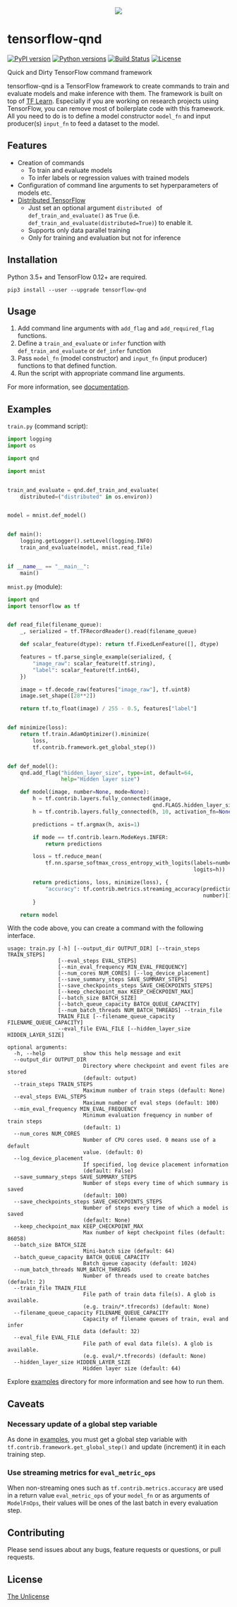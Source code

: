<div align="center">
  <img src="img/logo.png">
</div>

# tensorflow-qnd

[![PyPI version](https://badge.fury.io/py/tensorflow-qnd.svg)](https://badge.fury.io/py/tensorflow-qnd)
[![Python versions](https://img.shields.io/pypi/pyversions/tensorflow-qnd.svg)](setup.py)
[![Build Status](https://travis-ci.org/raviqqe/tensorflow-qnd.svg?branch=master)](https://travis-ci.org/raviqqe/tensorflow-qnd)
[![License](https://img.shields.io/badge/license-unlicense-lightgray.svg)](https://unlicense.org)

Quick and Dirty TensorFlow command framework

tensorflow-qnd is a TensorFlow framework to create commands to train and
evaluate models and make inference with them.
The framework is built on top of
[TF Learn](https://github.com/tensorflow/tensorflow/tree/master/tensorflow/contrib/learn/python/learn).
Especially if you are working on research projects using TensorFlow, you can
remove most of boilerplate code with this framework.
All you need to do is to define a model constructor `model_fn` and input
producer(s) `input_fn` to feed a dataset to the model.


## Features

- Creation of commands
  - To train and evaluate models
  - To infer labels or regression values with trained models
- Configuration of command line arguments to set hyperparameters of models etc.
- [Distributed TensorFlow](https://www.tensorflow.org/how_tos/distributed/)
  - Just set an optional argument `distributed ` of `def_train_and_evaluate()`
    as `True` (i.e. `def_train_and_evaluate(distributed=True)`) to enable it.
  - Supports only data parallel training
  - Only for training and evaluation but not for inference


## Installation

Python 3.5+ and TensorFlow 0.12+ are required.

```
pip3 install --user --upgrade tensorflow-qnd
```


## Usage

1. Add command line arguments with `add_flag` and `add_required_flag` functions.
2. Define a `train_and_evaluate` or `infer` function with
   `def_train_and_evaluate` or `def_infer` function
3. Pass `model_fn` (model constructor) and `input_fn` (input producer) functions
   to that defined function.
4. Run the script with appropriate command line arguments.

For more information, see [documentation](https://raviqqe.github.io/tensorflow-qnd/qnd).


## Examples

`train.py` (command script):

```python
import logging
import os

import qnd

import mnist


train_and_evaluate = qnd.def_train_and_evaluate(
    distributed=("distributed" in os.environ))


model = mnist.def_model()


def main():
    logging.getLogger().setLevel(logging.INFO)
    train_and_evaluate(model, mnist.read_file)


if __name__ == "__main__":
    main()
```

`mnist.py` (module):

```python
import qnd
import tensorflow as tf


def read_file(filename_queue):
    _, serialized = tf.TFRecordReader().read(filename_queue)

    def scalar_feature(dtype): return tf.FixedLenFeature([], dtype)

    features = tf.parse_single_example(serialized, {
        "image_raw": scalar_feature(tf.string),
        "label": scalar_feature(tf.int64),
    })

    image = tf.decode_raw(features["image_raw"], tf.uint8)
    image.set_shape([28**2])

    return tf.to_float(image) / 255 - 0.5, features["label"]


def minimize(loss):
    return tf.train.AdamOptimizer().minimize(
        loss,
        tf.contrib.framework.get_global_step())


def def_model():
    qnd.add_flag("hidden_layer_size", type=int, default=64,
                 help="Hidden layer size")

    def model(image, number=None, mode=None):
        h = tf.contrib.layers.fully_connected(image,
                                              qnd.FLAGS.hidden_layer_size)
        h = tf.contrib.layers.fully_connected(h, 10, activation_fn=None)

        predictions = tf.argmax(h, axis=1)

        if mode == tf.contrib.learn.ModeKeys.INFER:
            return predictions

        loss = tf.reduce_mean(
            tf.nn.sparse_softmax_cross_entropy_with_logits(labels=number,
                                                           logits=h))

        return predictions, loss, minimize(loss), {
            "accuracy": tf.contrib.metrics.streaming_accuracy(predictions,
                                                              number)[1],
        }

    return model
```

With the code above, you can create a command with the following interface.

```
usage: train.py [-h] [--output_dir OUTPUT_DIR] [--train_steps TRAIN_STEPS]
                [--eval_steps EVAL_STEPS]
                [--min_eval_frequency MIN_EVAL_FREQUENCY]
                [--num_cores NUM_CORES] [--log_device_placement]
                [--save_summary_steps SAVE_SUMMARY_STEPS]
                [--save_checkpoints_steps SAVE_CHECKPOINTS_STEPS]
                [--keep_checkpoint_max KEEP_CHECKPOINT_MAX]
                [--batch_size BATCH_SIZE]
                [--batch_queue_capacity BATCH_QUEUE_CAPACITY]
                [--num_batch_threads NUM_BATCH_THREADS] --train_file
                TRAIN_FILE [--filename_queue_capacity FILENAME_QUEUE_CAPACITY]
                --eval_file EVAL_FILE [--hidden_layer_size HIDDEN_LAYER_SIZE]

optional arguments:
  -h, --help            show this help message and exit
  --output_dir OUTPUT_DIR
                        Directory where checkpoint and event files are stored
                        (default: output)
  --train_steps TRAIN_STEPS
                        Maximum number of train steps (default: None)
  --eval_steps EVAL_STEPS
                        Maximum number of eval steps (default: 100)
  --min_eval_frequency MIN_EVAL_FREQUENCY
                        Minimum evaluation frequency in number of train steps
                        (default: 1)
  --num_cores NUM_CORES
                        Number of CPU cores used. 0 means use of a default
                        value. (default: 0)
  --log_device_placement
                        If specified, log device placement information
                        (default: False)
  --save_summary_steps SAVE_SUMMARY_STEPS
                        Number of steps every time of which summary is saved
                        (default: 100)
  --save_checkpoints_steps SAVE_CHECKPOINTS_STEPS
                        Number of steps every time of which a model is saved
                        (default: None)
  --keep_checkpoint_max KEEP_CHECKPOINT_MAX
                        Max number of kept checkpoint files (default: 86058)
  --batch_size BATCH_SIZE
                        Mini-batch size (default: 64)
  --batch_queue_capacity BATCH_QUEUE_CAPACITY
                        Batch queue capacity (default: 1024)
  --num_batch_threads NUM_BATCH_THREADS
                        Number of threads used to create batches (default: 2)
  --train_file TRAIN_FILE
                        File path of train data file(s). A glob is available.
                        (e.g. train/*.tfrecords) (default: None)
  --filename_queue_capacity FILENAME_QUEUE_CAPACITY
                        Capacity of filename queues of train, eval and infer
                        data (default: 32)
  --eval_file EVAL_FILE
                        File path of eval data file(s). A glob is available.
                        (e.g. eval/*.tfrecords) (default: None)
  --hidden_layer_size HIDDEN_LAYER_SIZE
                        Hidden layer size (default: 64)
```

Explore [examples](examples) directory for more information and see how to run
them.


## Caveats

### Necessary update of a global step variable

As done in [examples](examples), you must get a global step variable with
`tf.contrib.framework.get_global_step()` and update (increment) it in each
training step.


### Use streaming metrics for `eval_metric_ops`

When non-streaming ones such as `tf.contrib.metrics.accuracy` are used in a
return value `eval_metric_ops` of your `model_fn` or as arguments of
`ModelFnOps`, their values will be ones of the last batch in every evaluation
step.


## Contributing

Please send issues about any bugs, feature requests or questions, or pull
requests.


## License

[The Unlicense](https://unlicense.org)
